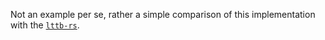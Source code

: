 Not an example per se, rather a simple comparison of this implementation with the [`lttb-rs`](https://github.com/jeromefroe/lttb-rs).